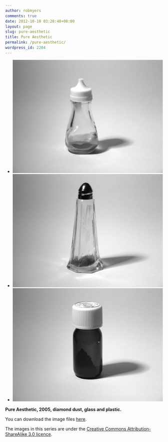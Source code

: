 ```yaml
---
author: robmyers
comments: true
date: 2012-10-10 03:28:48+00:00
layout: page
slug: pure-aesthetic
title: Pure Aesthetic
permalink: /pure-aesthetic/
wordpress_id: 2204
---
```


* ![one](assets/2012/10/pure_aesthetic_one1.jpg)
* ![two](assets/2012/10/pure_aesthetic_two1.jpg)
* ![three](assets/2012/10/pure_aesthetic_three1.jpg)

**Pure Aesthetic, 2005, diamond dust, glass and plastic.**

You can download the image files [here](https://gitorious.org/robmyers/pure_aesthetic).

The images in this series are under the [Creative Commons Attribution-ShareAlike 3.0 licence](http://creativecommons.org/licenses/by-sa/3.0/).
